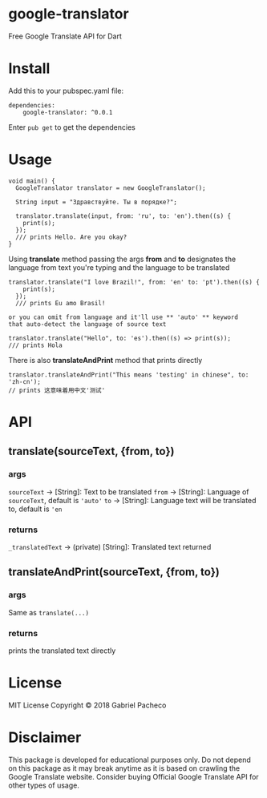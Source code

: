 # google-translator
Free Google Translate API for Dart

# Install
Add this to your pubspec.yaml file:
```
dependencies:
	google-translator: ^0.0.1

```
Enter ```pub get``` to get the dependencies

# Usage 

```
void main() {
  GoogleTranslator translator = new GoogleTranslator();

  String input = "Здравствуйте. Ты в порядке?";

  translator.translate(input, from: 'ru', to: 'en').then((s) {
    print(s);
  });
  /// prints Hello. Are you okay?
}
```

Using **translate** method passing the args **from** and **to** designates the
language from text you're typing and the language to be translated
``` 
translator.translate("I love Brazil!", from: 'en' to: 'pt').then((s) {
    print(s);
  }); 
  /// prints Eu amo Brasil!
```

```
or you can omit from language and it'll use ** 'auto' ** keyword
that auto-detect the language of source text
```

```
translator.translate("Hello", to: 'es').then((s) => print(s));
/// prints Hola
```

There is also **translateAndPrint** method that prints directly
```
translator.translateAndPrint("This means 'testing' in chinese", to: 'zh-cn');
// prints 这意味着用中文'测试'
```

# API 
## translate(sourceText, {from, to})
### args
```sourceText``` -> [String]: Text to be translated
```from``` -> [String]: Language of ```sourceText```, default is ```'auto'```
```to``` -> [String]: Language text will be translated to, default is ```'en```

### returns 
```_translatedText``` -> (private) [String]: Translated text returned

## translateAndPrint(sourceText, {from, to})
### args
Same as ```translate(...)```

### returns
prints the translated text directly

# License
MIT License
Copyright © 2018 Gabriel Pacheco

# Disclaimer
This package is developed for educational purposes only. Do not depend on this package as it may break anytime as it is based on crawling the Google Translate website. Consider buying Official Google Translate API for other types of usage.




